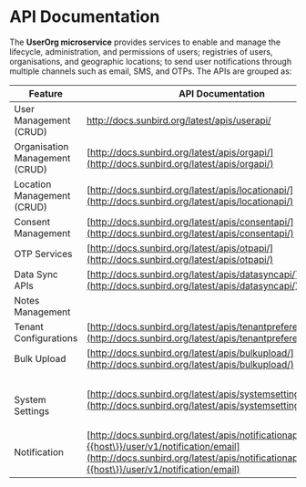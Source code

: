 # API Documentation

The **UserOrg microservice** provides services to enable and manage the lifecycle, administration, and permissions of users; registries of users, organisations, and geographic locations; to send user notifications through multiple channels such as email, SMS, and OTPs. The APIs are grouped as:

| Feature                        | API Documentation                                                                                                                                                                                            |
| ------------------------------ | ------------------------------------------------------------------------------------------------------------------------------------------------------------------------------------------------------------ |
| User Management (CRUD)         | http://docs.sunbird.org/latest/apis/userapi/                                                                                                                                                                 |
| Organisation Management (CRUD) | [http://docs.sunbird.org/latest/apis/orgapi/](http://docs.sunbird.org/latest/apis/orgapi/)                                                                                                                   |
| Location Management (CRUD)     | [http://docs.sunbird.org/latest/apis/locationapi/](http://docs.sunbird.org/latest/apis/locationapi/)                                                                                                         |
| Consent Management             | [http://docs.sunbird.org/latest/apis/consentapi/](http://docs.sunbird.org/latest/apis/consentapi/)                                                                                                           |
| OTP Services                   | [http://docs.sunbird.org/latest/apis/otpapi/](http://docs.sunbird.org/latest/apis/otpapi/)                                                                                                                   |
| Data Sync APIs                 | [http://docs.sunbird.org/latest/apis/datasyncapi/](http://docs.sunbird.org/latest/apis/datasyncapi/)                                                                                                         |
| Notes Management               |                                                                                                                                                                                                              |
| Tenant Configurations          | [http://docs.sunbird.org/latest/apis/tenantpreferenceapi/](http://docs.sunbird.org/latest/apis/tenantpreferenceapi/)                                                                                         |
| Bulk Upload                    | [http://docs.sunbird.org/latest/apis/bulkupload/](http://docs.sunbird.org/latest/apis/bulkupload/)                                                                                                           |
| <p><br>System Settings</p>     | [http://docs.sunbird.org/latest/apis/systemsettingsapi/](http://docs.sunbird.org/latest/apis/systemsettingsapi/)                                                                                             |
| Notification                   | [http://docs.sunbird.org/latest/apis/notificationapi/#operation/\{{host\}}/user/v1/notification/email](http://docs.sunbird.org/latest/apis/notificationapi/#operation/\{{host\}}/user/v1/notification/email) |
